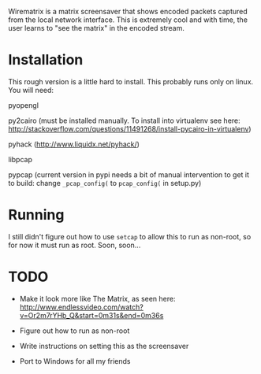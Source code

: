 Wirematrix is a matrix screensaver that shows encoded packets captured
from the local network interface. This is extremely cool and with
time, the user learns to "see the matrix" in the encoded stream.

Installation
============

This rough version is a little hard to install. This probably runs
only on linux. You will need:

pyopengl

py2cairo (must be installed manually. To install into virtualenv see
here:
http://stackoverflow.com/questions/11491268/install-pycairo-in-virtualenv)

pyhack (http://www.liquidx.net/pyhack/)

libpcap

pypcap (current version in pypi needs a bit of manual intervention to
get it to build: change `_pcap_config(` to `pcap_config(` in setup.py)


Running
=======

I still didn't figure out how to use `setcap` to allow this to run as
non-root, so for now it must run as root. Soon, soon...

TODO
====

* Make it look more like The Matrix, as seen here:
http://www.endlessvideo.com/watch?v=Or2m7rYHb_Q&start=0m31s&end=0m36s

* Figure out how to run as non-root

* Write instructions on setting this as the screensaver

* Port to Windows for all my friends
